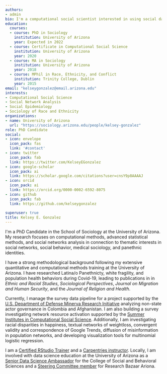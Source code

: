 ```yaml
---
authors:
- admin
bio: I'm a computational social scientist interested in using social data in new and innovative ways.
education:
  courses:
  - course: PhD in Sociology
    institution: University of Arizona
    year: Expected in 2022
  - course: Certificate in Computational Social Science
    institution: University of Arizona
    year: 2020
  - course: MA in Sociology
    institution: University of Arizona
    year: 2018
  - course: MPhil in Race, Ethnicity, and Conflict
    institution: Trinity College, Dublin
    year: 2015
email: "kelseygonzalez@email.arizona.edu"
interests:
- Computational Social Science
- Social Network Analysis
- Social Epidemiology
- Sociology of Race and Ethnicity
organizations:
- name: University of Arizona
  url: "https://sociology.arizona.edu/people/kelsey-gonzalez"
role: PhD Candidate
social:
- icon: envelope
  icon_pack: fas
  link: '#contact'
- icon: twitter
  icon_pack: fab
  link: https://twitter.com/KelseyEGonzalez
- icon: google-scholar
  icon_pack: ai
  link: https://scholar.google.com/citations?user=cnsY9p8AAAAJ
- icon: orcid
  icon_pack: ai
  link: https://orcid.org/0000-0002-6592-8075
- icon: github
  icon_pack: fab
  link: https://github.com/kelseygonzalez
  
superuser: true
title: Kelsey E. Gonzalez
---
```


I'm a PhD Candidate in the School of Sociology at the University of Arizona. My research focuses on computational methods, advanced statistical methods, and social networks analysis in connection to thematic interests in social networks, social behavior, medical sociology, and panethnic identities.

I have a strong methodological background following my extensive quantitative and computational methods training at the University of Arizona. I have researched Latina/o Panethnicty, white fragility, and population health behaviors during  Covid-19, leading to publications in in *Ethnic and Racial Studies*, *Sociological Perspectives*, *Journal on Migration and Human Security*, and the *Journal of Religion and Health*.

Currently, I manage the survey data pipeline for a project supported by the [U.S. Department of Defense Minerva Research Initiative](https://minerva.defense.gov/) analyzing non-state actor governance in Colombia and Afghanistan. I am also building a survey investigating network resource activation supported by the [Summer Institutes in Computational Social Science](https://sicss.io/). Additionally, I am investigating racial disparities in happiness, textual networks of weightloss, convergent validity and correspondence of Google Trends, diffusion of misinformation in population networks, and developing visualization tools for multinomial logistic regression. 

I am a [Certified RStudio Trainer](https://education.rstudio.com/trainers/) and a [Carpentries instructor](https://carpentries.org/instructors/). Locally, I am involved with data science education at the University of Arizona as a [Senior Data Science Ambassador](https://datascience.arizona.edu/ambassadors) for the College of Social and Behavioral Sciences and a [Steering Committee member](http://researchbazaar.arizona.edu/) for Research Bazaar Ariona. 

<!---Kelsey received her MA in Sociology from the University of Arizona in 2018 where she investigated the impacts of personal networks and homophily on individuals’ perceptions of discrimination. Before coming to the University of Arizona, she earned her MPhil in Race, Ethnicity and Conflict from the Department of Sociology at Trinity College, Dublin in 2015.-->
